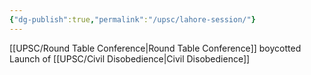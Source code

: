 ```yaml
---
{"dg-publish":true,"permalink":"/upsc/lahore-session/"}
---
```




[[UPSC/Round Table Conference\|Round Table Conference]] boycotted 
Launch of [[UPSC/Civil Disobedience\|Civil Disobedience]]

